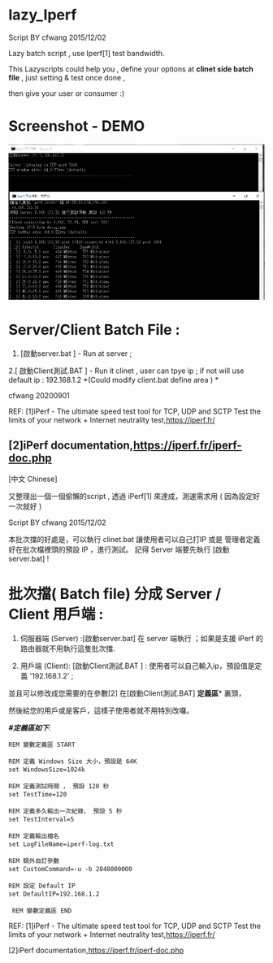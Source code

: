 # lazy_Iperf
Script BY cfwang 2015/12/02 

Lazy batch script , use Iperf[1] test bandwidth.

This Lazyscripts could help you , define your options at **clinet side batch file**   , just setting & test once done ,

then give your user or consumer :) 

# Screenshot - DEMO #
![Lazy iPerf script demo](https://github.com/cfwang0206/lazy_Iperf/blob/master/%5BSample%20%5Diperf_lazy.png) 


# Server/Client  Batch File :

1. [啟動server.bat ] - Run at server ; 

2.[ 啟動Client測試.BAT ] - Run  it  clinet , user can tpye ip  ; if not  will use default ip : 192.168.1.2  *(Could modify client.bat define area ) *


cfwang
20200901

REF:
[1]iPerf - The ultimate speed test tool for TCP, UDP and SCTP Test the limits of your network + Internet neutrality test,https://iperf.fr/

[2]iPerf documentation,https://iperf.fr/iperf-doc.php
-------
[中文 Chinese]

又整理出一個一個偷懶的script ,  透過 iPerf[1] 來達成，測速需求用 ( 因為設定好一次就好 )

Script BY cfwang 2015/12/02 

本批次擋的好處是，可以執行 clinet.bat 讓使用者可以自己打IP 或是 管理者定義好在批次檔裡頭的預設 IP ，進行測試。
記得 Server 端要先執行 [啟動server.bat] !

#  批次擋( Batch file) 分成 Server / Client 用戶端 : 

1. 伺服器端 (Server) :[啟動server.bat]  在 server 端執行 ；如果是支援 iPerf 的路由器就不用執行這隻批次擋.

2. 用戶端 (Client): [啟動Client測試.BAT ] : 使用者可以自己輸入ip，預設值是定義 '192.168.1.2' ;

並且可以修改成您需要的在參數[2] 在[啟動Client測試.BAT] **定義區*** 裏頭，

然後給您的用戶或是客戶，這樣子使用者就不用特別改囉。

***#定義區如下***:

```Batchfile
REM 變數定義區 START

REM 定義 Windows Size 大小，預設是 64K
set WindowsSize=1024k

REM 定義測試時間 ， 預設 120 秒
set TestTime=120

REM 定義多久輸出一次紀錄， 預設 5 秒
set TestInterval=5

REM 定義輸出檔名
set LogFileName=iperf-log.txt

REM 額外自訂參數
set CustomCommand=-u -b 2048000000

REM 設定 Default IP
set DefaultIP=192.168.1.2

 REM 變數定義區 END
```

REF:
[1]iPerf - The ultimate speed test tool for TCP, UDP and SCTP Test the limits of your network + Internet neutrality test,https://iperf.fr/

[2]iPerf documentation,https://iperf.fr/iperf-doc.php
